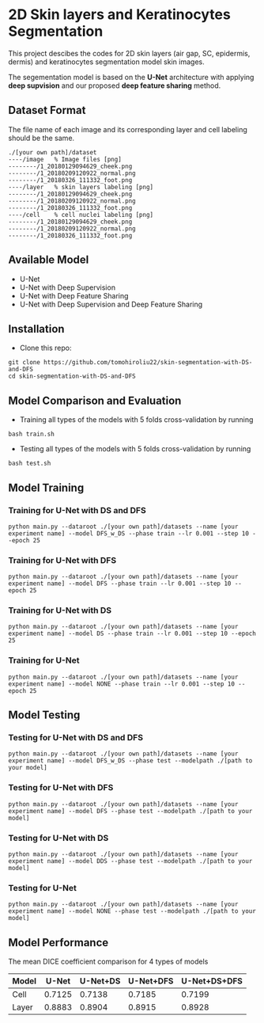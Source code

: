 # 2D Skin layers and Keratinocytes Segmentation
This project descibes the codes for 2D skin layers (air gap, SC, epidermis, dermis) and keratinocytes segmentation model skin images. 

The segementation model is based on the **U-Net** architecture with applying **deep supvision** and our proposed **deep feature sharing** method.

## Dataset Format
The file name of each image and its corresponding layer and cell labeling should be the same.

```
./[your own path]/dataset
----/image   % Image files [png]
--------/1_20180129094629_cheek.png
--------/1_20180209120922_normal.png
--------/1_20180326_111332_foot.png
----/layer   % skin layers labeling [png]
--------/1_20180129094629_cheek.png
--------/1_20180209120922_normal.png
--------/1_20180326_111332_foot.png
----/cell    % cell nuclei labeling [png]
--------/1_20180129094629_cheek.png
--------/1_20180209120922_normal.png
--------/1_20180326_111332_foot.png
```

## Available Model

* U-Net
* U-Net with Deep Supervision
* U-Net with Deep Feature Sharing
* U-Net with Deep Supervision and Deep Feature Sharing

## Installation

* Clone this repo:
```
git clone https://github.com/tomohiroliu22/skin-segmentation-with-DS-and-DFS
cd skin-segmentation-with-DS-and-DFS
```

## Model Comparison and Evaluation
* Training all types of the models with 5 folds cross-validation by running 
```
bash train.sh
```
* Testing all types of the models with 5 folds cross-validation by running 
```
bash test.sh
```

## Model Training

### Training for U-Net with DS and DFS
```
python main.py --dataroot ./[your own path]/datasets --name [your experiment name] --model DFS_w_DS --phase train --lr 0.001 --step 10 --epoch 25
```

### Training for U-Net with DFS
```
python main.py --dataroot ./[your own path]/datasets --name [your experiment name] --model DFS --phase train --lr 0.001 --step 10 --epoch 25
```

### Training for U-Net with DS
```
python main.py --dataroot ./[your own path]/datasets --name [your experiment name] --model DS --phase train --lr 0.001 --step 10 --epoch 25
```

### Training for U-Net
```
python main.py --dataroot ./[your own path]/datasets --name [your experiment name] --model NONE --phase train --lr 0.001 --step 10 --epoch 25
```

## Model Testing

### Testing for U-Net with DS and DFS
```
python main.py --dataroot ./[your own path]/datasets --name [your experiment name] --model DFS_w_DS --phase test --modelpath ./[path to your model]
```

### Testing for U-Net with DFS
```
python main.py --dataroot ./[your own path]/datasets --name [your experiment name] --model DFS --phase test --modelpath ./[path to your model]
```

### Testing for U-Net with DS
```
python main.py --dataroot ./[your own path]/datasets --name [your experiment name] --model DDS --phase test --modelpath ./[path to your model]
```

### Testing for U-Net
```
python main.py --dataroot ./[your own path]/datasets --name [your experiment name] --model NONE --phase test --modelpath ./[path to your model]
```

## Model Performance

The mean DICE coefficient comparison for 4 types of models

| Model | U-Net  | U-Net+DS | U-Net+DFS | U-Net+DS+DFS |
| ----- | ------ | ------ | ------ | ------ |
| Cell  | 0.7125 | 0.7138 | 0.7185 | 0.7199 |
| Layer | 0.8883 | 0.8904 | 0.8915 | 0.8928 |


